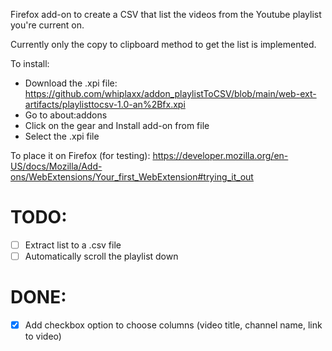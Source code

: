 Firefox add-on to create a CSV that list the videos from the Youtube playlist you're current on.

Currently only the copy to clipboard method to get the list is implemented.

To install:
  - Download the .xpi file: https://github.com/whiplaxx/addon_playlistToCSV/blob/main/web-ext-artifacts/playlisttocsv-1.0-an%2Bfx.xpi
  - Go to about:addons
  - Click on the gear and Install add-on from file
  - Select the .xpi file

To place it on Firefox (for testing): https://developer.mozilla.org/en-US/docs/Mozilla/Add-ons/WebExtensions/Your_first_WebExtension#trying_it_out

# TODO:
- [ ] Extract list to a .csv file
- [ ] Automatically scroll the playlist down

# DONE:
- [X] Add checkbox option to choose columns (video title, channel name, link to video)

